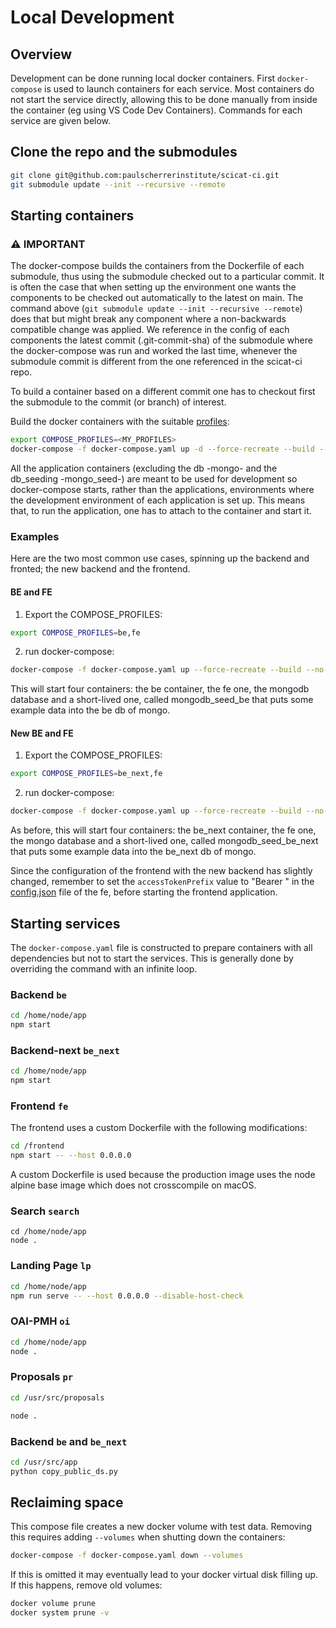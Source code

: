 # Local Development

## Overview

Development can be done running local docker containers. First `docker-compose` is used to launch containers for each service. Most containers do not start the service directly, allowing this to be done manually from inside the container (eg using VS Code Dev Containers). Commands for each service are given below.

## Clone the repo and the submodules

```bash
git clone git@github.com:paulscherrerinstitute/scicat-ci.git
git submodule update --init --recursive --remote
```

## Starting containers

### :warning: IMPORTANT
The docker-compose builds the containers from the Dockerfile of each submodule, thus using the submodule checked out to a particular commit.
It is often the case that when setting up the environment one wants the components to be checked out automatically to the latest on main. The command above (`git submodule update --init --recursive --remote`) does that but might break any component where a non-backwards compatible change was applied. 
We reference in the config of each components the latest commit (.git-commit-sha) of the submodule where the docker-compose was run and worked the last time, whenever the submodule commit is different from the one referenced in the scicat-ci repo. 

To build a container based on a different commit one has to checkout first the submodule to the commit (or branch) of interest.

Build the docker containers with the suitable [profiles](https://docs.docker.com/compose/profiles/): 

```bash
export COMPOSE_PROFILES=<MY_PROFILES>
docker-compose -f docker-compose.yaml up -d --force-recreate --build --no-deps
```

All the application containers (excluding the db -mongo- and the db_seeding -mongo_seed-) are meant to be used for development so docker-compose starts, rather than the applications, environments where the development environment of each application is set up. This means that, to run the application, one has to attach to the container and start it. 

### Examples

Here are the two most common use cases, spinning up the backend and fronted; the new backend and the frontend. 

#### BE and FE

1. Export the COMPOSE_PROFILES:
```bash
export COMPOSE_PROFILES=be,fe
```
2. run docker-compose:
```bash
docker-compose -f docker-compose.yaml up --force-recreate --build --no-deps -d
```

This will start four containers: the be container, the fe one, the mongodb database and a short-lived one, called mongodb_seed_be that puts some example data into the be db of mongo.

#### New BE and FE

1. Export the COMPOSE_PROFILES:
```bash
export COMPOSE_PROFILES=be_next,fe
```
2. run docker-compose:
```bash
docker-compose -f docker-compose.yaml up --force-recreate --build --no-deps -d
```

As before, this will start four containers: the be_next container, the fe one, the mongo database and a short-lived one, called mongodb_seed_be_next that puts some example data into the be_next db of mongo.

Since the configuration of the frontend with the new backend has slightly changed, remember to set the `accessTokenPrefix` value to "Bearer " in the [config.json](./config/frontend/config.json#L3) file of the fe, before starting the frontend application.


## Starting services

The `docker-compose.yaml` file is constructed to prepare containers with all dependencies but not to start the services. This is generally done by overriding the command with an infinite loop.

### Backend `be`

```bash
cd /home/node/app
npm start
```

### Backend-next `be_next`

```bash
cd /home/node/app
npm start
```

### Frontend `fe`

The frontend uses a custom Dockerfile with the following modifications:

```bash
cd /frontend
npm start -- --host 0.0.0.0
```

A custom Dockerfile is used because the production image uses the node alpine base image which does not crosscompile on macOS.

### Search `search`

```
cd /home/node/app
node .
```

### Landing Page `lp`

```bash
cd /home/node/app
npm run serve -- --host 0.0.0.0 --disable-host-check
```

### OAI-PMH `oi`

```bash
cd /home/node/app
node .
```

### Proposals `pr`

```bash
cd /usr/src/proposals

node .
```

### Backend `be` and `be_next`

```bash
cd /usr/src/app
python copy_public_ds.py
```
## Reclaiming space

This compose file creates a new docker volume with test data. Removing this requires adding `--volumes` when shutting down the containers:

```bash
docker-compose -f docker-compose.yaml down --volumes
```

If this is omitted it may eventually lead to your docker virtual disk filling up. If this happens, remove old volumes:

```bash
docker volume prune
docker system prune -v
```